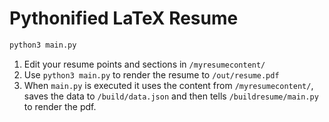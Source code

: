 # Pythonified LaTeX Resume

```py
python3 main.py

```

1. Edit your resume points and sections in `/myresumecontent/`
1. Use `python3 main.py` to render the resume to `/out/resume.pdf`
1. When `main.py` is executed it uses the content from `/myresumecontent/`, saves the data to `/build/data.json` and then tells `/buildresume/main.py` to render the pdf.
